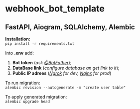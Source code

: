 # webhook_bot_template

## FastAPI, Aiogram, SQLAlchemy, Alembic

**Installation:**   
`pip install -r requirements.txt`

Into **.env** add:
1. **Bot token** (*ask [@BotFather](https://t.me/BotFather)*);
2. **DataBase link** (*configure database an get link to it*);
3. **Public IP adrees** (*[Ngrok](https://ngrok.com/download) for dev, [Nginx](https://nginx.org/) for prod*)

To run migration:   
`alembic revision --autogenerate -m "create user table"`

To apply generated migration:   
`alembic upgrade head`
